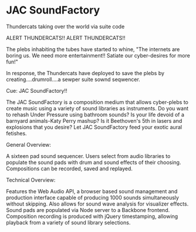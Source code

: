 # JAC SoundFactory
Thundercats taking over the world via suite code 

ALERT THUNDERCATS!! ALERT THUNDERCATS!!

The plebs inhabiting the tubes have started to whine, "The internets are boring us. We need more entertainment!! Satiate our cyber-desires for more fun!"

In response, the Thundercats have deployed to save the plebs by creating....drumroll....a sewper suite sownd seqwencer. 

Cue: JAC SoundFactory!! 

The JAC SoundFactory is a composition medium that allows cyber-plebs to create music using a variety of sound libraries as instruments. Do you want to rehash Under Pressure using bathroom sounds? Is your life devoid of a barnyard animals-Katy Perry mashup? Is it Beethoven's 5th in lasers and explosions that you desire? Let JAC SoundFactory feed your exotic aural fetishes.

General Overview:

A sixteen pad sound sequencer. Users select from audio libraries to populate the sound pads with drum and sound effects of their choosing. Compositions can be recorded, saved and replayed.

Technical Overview:

Features the Web Audio API, a browser based sound management and production interface capable of producing 1000 sounds simultaneously without skipping. Also allows for sound wave analysis for visualizer effects. Sound pads are populated via Node server to a Backbone frontend. Composition recording is produced with jQuery timestamping, allowing playback from a variety of sound library selections.



